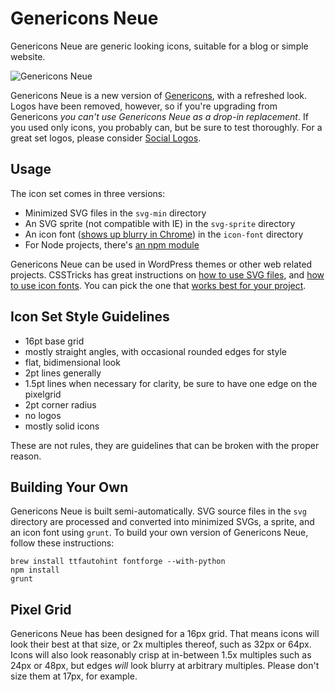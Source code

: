 # Genericons Neue

Genericons Neue are generic looking icons, suitable for a blog or simple website.

![Genericons Neue](https://cldup.com/4zc6OeKs24.png)

Genericons Neue is a new version of [Genericons](https://github.com/Automattic/Genericons), with a refreshed look. Logos have been removed, however, so if you're upgrading from Genericons *you can't use Genericons Neue as a drop-in replacement*. If you used only icons, you probably can, but be sure to test thoroughly. For a great set logos, please consider [Social Logos](https://github.com/Automattic/social-logos).


## Usage

The icon set comes in three versions:

- Minimized SVG files in the `svg-min` directory
- An SVG sprite (not compatible with IE) in the `svg-sprite` directory
- An icon font ([shows up blurry in Chrome](https://code.google.com/p/chromium/issues/detail?id=426333)) in the `icon-font` directory
- For Node projects, there's [an npm module](https://www.npmjs.com/package/genericons-neue)

Genericons Neue can be used in WordPress themes or other web related projects. CSSTricks has great instructions on [how to use SVG files](https://css-tricks.com/using-svg/), and [how to use icon fonts](https://css-tricks.com/html-for-icon-font-usage/). You can pick the one that [works best for your project](https://css-tricks.com/icon-fonts-vs-svg/).


## Icon Set Style Guidelines

- 16pt base grid
- mostly straight angles, with occasional rounded edges for style
- flat, bidimensional look
- 2pt lines generally
- 1.5pt lines when necessary for clarity, be sure to have one edge on the pixelgrid
- 2pt corner radius
- no logos
- mostly solid icons

These are not rules, they are guidelines that can be broken with the proper reason.


## Building Your Own

Genericons Neue is built semi-automatically. SVG source files in the `svg` directory are processed and converted into minimized SVGs, a sprite, and an icon font using `grunt`. To build your own version of Genericons Neue, follow these instructions:

```
brew install ttfautohint fontforge --with-python
npm install
grunt
```


## Pixel Grid

Genericons Neue has been designed for a 16px grid. That means icons will look their best at that size, or 2x multiples thereof, such as 32px or 64px. Icons will also look reasonably crisp at in-between 1.5x multiples such as 24px or 48px, but edges _will_ look blurry at arbitrary multiples. Please don't size them at 17px, for example.
